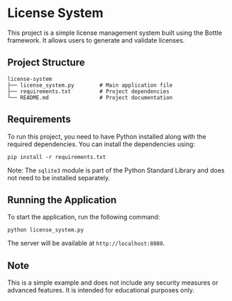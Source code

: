 # License System

This project is a simple license management system built using the Bottle framework. It allows users to generate and validate licenses. 

## Project Structure

```
license-system
├── license_system.py        # Main application file
├── requirements.txt         # Project dependencies
└── README.md                # Project documentation
```

## Requirements

To run this project, you need to have Python installed along with the required dependencies. You can install the dependencies using:

```
pip install -r requirements.txt
```

Note: The `sqlite3` module is part of the Python Standard Library and does not need to be installed separately.

## Running the Application

To start the application, run the following command:

```
python license_system.py
```

The server will be available at `http://localhost:8080`.

## Note

This is a simple example and does not include any security measures or advanced features. It is intended for educational purposes only.




